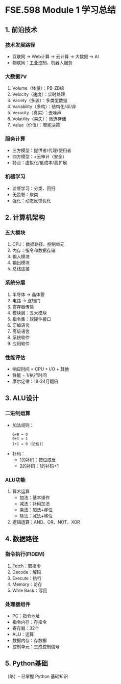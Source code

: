 <!--
提示：这是 FSE.598 Module 1 学习总结的源文件。
使用说明：
1. 修改本 Markdown 文件的内容
2. 使用以下提示让AI助手生成对应的HTML文件：

请根据以下要求将此Markdown内容转换为HTML格式的学习总结表：
- 使用横向A4纸张布局
- 三列布局
- 统一使用11pt字号（标题除外）
- 标题层级：16pt/13pt/12pt
- 页边距0.8cm
- 适合打印的样式（黑白）
-->

# FSE.598 Module 1 学习总结

## 1. 前沿技术

### 技术发展路径
- 互联网 → Web计算 → 云计算 → 大数据 → AI
- 物联网：工业控制、机器人服务

### 大数据7V
1. Volume（体量）：PB-ZB级
2. Velocity（速度）：实时处理
3. Variety（多源）：多类型数据
4. Variability（多构）：结构化/半/非
5. Veracity（真实）：去噪声
6. Volatility（易失）：筛选存储
7. Value（价值）：智能决策

### 服务计算
- 三方模型：提供者/代理/使用者
- 四方模型：+云审计（安全）
- 特点：虚拟化/低成本/高扩展

### 机器学习
- 监督学习：分类、回归
- 无监督：聚类
- 强化：动态反馈优化

## 2. 计算机架构

### 五大模块
1. CPU：数据路径、控制单元
2. 内存：指令和数据存储
3. 输入模块
4. 输出模块
5. 总线连接

### 系统分层
1. 半导体 → 晶体管
2. 电路 → 逻辑门
3. 寄存器传输
4. 模块层：五大模块
5. 指令集：软硬件接口
6. 汇编语言
7. 高级语言
8. 系统软件
9. 应用软件

### 性能评估
- 响应时间 = CPU + I/O + 其他
- 性能 = 1/执行时间
- 摩尔定律：18-24月翻倍

## 3. ALU设计

### 二进制运算
- 加法规则：
  ```
  0+0 = 0
  0+1 = 1
  1+1 = 0 (进位1)
  ```
- 补码：
  - 1的补码：按位取反
  - 2的补码：1的补码+1

### ALU功能
1. 算术运算
   - 加法：基本操作
   - 减法：补码加法
   - 乘法：加法+移位
   - 除法：减法+移位
2. 逻辑运算：AND、OR、NOT、XOR

## 4. 数据路径

### 指令执行(FIDEM)
1. Fetch：取指令
2. Decode：解码
3. Execute：执行
4. Memory：访存
5. Write Back：写回

### 处理器组件
- PC：指令地址
- 指令内存：存指令
- 寄存器：32个
- ALU：运算
- 数据内存：存数据
- 控制单元：生成控制信号

## 5. Python基础
（略）- 已掌握 Python 基础知识 